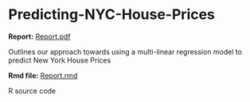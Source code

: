 # Predicting-NYC-House-Prices

**Report:** [Report.pdf](https://github.com/ethanyongg/Predicting-NYC-House-Prices/blob/main/Report.pdf)

Outlines our approach towards using a multi-linear regression model to predict New York House Prices

**Rmd file:** [Report.rmd](https://github.com/ethanyongg/Predicting-NYC-House-Prices/blob/main/Report.Rmd)

R source code
